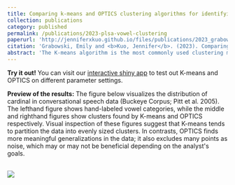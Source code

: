 ```yaml
---
title: Comparing k-means and OPTICS clustering algorithms for identifying vowel categories
collection: publications
category: published
permalink: /publications/2023-plsa-vowel-clustering
paperurl: 'http://jenniferxkuo.github.io/files/publications/2023_grabowski_kuo_PLSA_vowels.pdf'
citation: 'Grabowski, Emily and <b>Kuo, Jennifer</b>. (2023). Comparing k-means and OPTICS clustering algorithms for identifying vowel categories. <i>Proceedings of the LSA 2023, (8)</i>1, 5488.https://doi.org/10.3765/plsa.v8i1.5488.'
abstract: 'The K-means algorithm is the most commonly used clustering method for phonetic vowel description but has some properties that may be sub-optimal for rep- resenting phonetic data. This study compares K-means with an alternative algorithm, OPTICS, in two speech styles (lab vs. conversational) in English to test whether OP- TICS is a viable alternative to K-means for characterizing vowel spaces. We find that with noisier data, OPTICS identifies clusters that more accurately represent the underlying data. Our results highlight the importance of choosing an algorithm whose assumptions are in line with the phonetic data being considered.'
---
```


**Try it out!** You can visit our [interactive shiny app](https://www.kuojennifer.com/vowel-clustering/) to test out K-means and OPTICS on different parameter settings. 


**Preview of the results:** The figure below visualizes the distribution of cardinal in conversational speech data (Buckeye Corpus; Pitt et al. 2005). The lefthand figure shows hand-labeled vowel categories, while the middle and righthand figures show clusters found by K-means and OPTICS respectively. Visual inspection of these figures suggest that K-means tends to partition the data into evenly sized clusters. In contrasts, OPTICS finds more meaningful generalizations in the data; it also excludes many points as noise, which may or may not be beneficial depending on the analyst's goals. 

<br>
<img src="https://www.kuojennifer.com/images/results-cardinal-comp.png" style="display: block; margin: auto;" />
